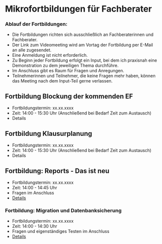 # Mikrofortbildungen für Fachberater

### Ablauf der Fortbildungen:

+ Die Fortbildungen richten sich ausschließlich an Fachberaterinnen und Fachberater. 
+ Der Link zum Videomeeting wird am Vortag der Fortbildung per E-Mail an alle zugesendet.
+ Eine Anmeldung ist nicht erforderlich.
+ Zu Beginn jeder Fortbildung erfolgt ein Input, bei dem ich praxisnah eine Demonstration zu dem jeweiligen Thema durchführe.
+ Im Anschluss gibt es Raum für Fragen und Anregungen.
+ Teilnehmerinnen und Teilnehmer, die keine Fragen mehr haben, können das Meeting nach dem Input-Teil gerne verlassen.

## Fortbildung Blockung der kommenden EF
+ Fortbildungstermin: xx.xx.xxxx 
+ Zeit: 14:00 - 15:30 Uhr (Anschließend bei Bedarf Zeit zum Austausch) 
+ Details

## Fortbildung Klausurplanung
+ Fortbildungstermin: xx.xx.xxxx 
+ Zeit: 14:00 - 15:30 Uhr (Anschließend bei Bedarf Zeit zum Austausch) 
+ Details

## Fortbildung: Reports - Das ist neu
+ Fortbildungstermin: xx.xx.xxxx 
+ Zeit: 14:00 - 14:45 Uhr 
+ Fragen im Anschluss 
+ [Details](./Reports/index.md)

### Fortbildung: Migration und Datenbanksicherung
+ Fortbildungstermin: xx.xx.xxxx 
+ Zeit: 14:00 - 14:30 Uhr 
+ Fragen und eigenständiges Testen im Anschluss
+ [Details](./MigrationSicherung/index.md)












